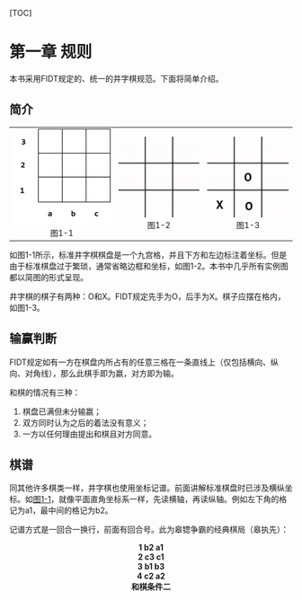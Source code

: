 [TOC]

# 第一章 规则

本书采用FIDT规定的、统一的井字棋规范。下面将简单介绍。

## 简介

<table>
<tr>
    <td>
        <center>
        <img id="1-1" src="./pic/1-1.jpg" width=200>
        <br />
        图1-1
        </center>
    </td>
    <td>
        <center>
        <img src="./pic/1-2.jpg" >
        <br />
        图1-2
        </center>
    </td>
    <td>
        <center>
        <img src="./pic/1-3.jpg" >
        <br />
        图1-3
        </center>
    </td>
</tr>
</table>

如图1-1所示，标准井字棋棋盘是一个九宫格，并且下方和左边标注着坐标。但是由于标准棋盘过于繁琐，通常省略边框和坐标，如图1-2。本书中几乎所有实例图都以简图的形式呈现。

井字棋的棋子有两种：O和X。FIDT规定先手为O，后手为X。棋子应摆在格内，如图1-3。

## 输赢判断

FIDT规定如有一方在棋盘内所占有的任意三格在一条直线上（仅包括横向、纵向、对角线），那么此棋手即为嬴，对方即为输。

和棋的情况有三种：
1. 棋盘已满但未分输嬴；
2. 双方同时认为之后的着法没有意义；
3. 一方以任何理由提出和棋且对方同意。

## 棋谱

同其他许多棋类一样，井字棋也使用坐标记谱。前面讲解标准棋盘时已涉及横纵坐标。如[图1-1](#1-1)，就像平面直角坐标系一样，先读横轴，再读纵轴。例如左下角的格记为a1，最中间的格记为b2。

记谱方式是一回合一换行，前面有回合号。此为皋锶争霸的经典棋局（皋执先）：
<center><strong>
    1 b2 a1<br/>  
    2 c3 c1<br/>  
    3 b1 b3<br/>  
    4 c2 a2<br/>
    和棋条件二  
</strong></center>
